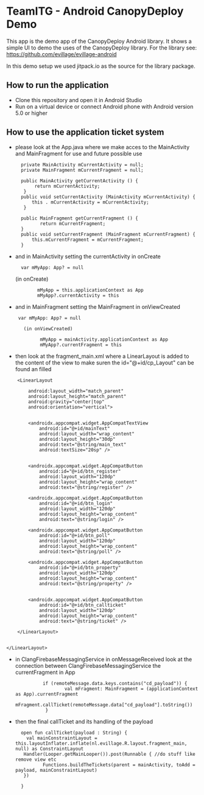 # TeamITG - Android CanopyDeploy Demo
This app is the demo app of the CanopyDeploy Android library. It shows a simple UI to demo the uses of the CanopyDeploy library. For the library see: https://github.com/evillage/evillage-android

In this demo setup we used jitpack.io as the source for the library package.

## How to run the application
* Clone this repository and open it in Android Studio
* Run on a virtual device or connect Android phone with Android version 5.0 or higher

## How to use the application ticket system

* please look at the App.java where we make acces to the MainActivity and MainFragment for use and future possible use

        private MainActivity mCurrentActivity = null;
        private MainFragment mCurrentFragment = null;
    
        public MainActivity getCurrentActivity () {
             return mCurrentActivity;
         }
        public void setCurrentActivity (MainActivity mCurrentActivity) {
            this . mCurrentActivity = mCurrentActivity;
         }

        public MainFragment getCurrentFragment () {
               return mCurrentFragment;
        }
        public void setCurrentFragment (MainFragment mCurrentFragment) {
            this.mCurrentFragment = mCurrentFragment;
        }
    
* and in MainActivity setting the currentActivity in onCreate

        var mMyApp: App? = null
    
    (in onCreate)
    
              mMyApp = this.applicationContext as App
              mMyApp?.currentActivity = this
         
 * and in MainFragment setting the MainFragment in onViewCreated

        var mMyApp: App? = null
      
          (in onViewCreated)
          
                mMyApp = mainActivity.applicationContext as App
                mMyApp?.currentFragment = this
       
* then look at the fragment_main.xml where a LinearLayout is added to the content of the view to make suren the id="@+id/cp_Layout" can be found an filled

 <LinearLayout
        android:id="@+id/cp_Layout"
        android:layout_width="match_parent"
        android:layout_height="fill_parent"
        android:layout_gravity="top"
        android:layout_weight="1"
        android:gravity="center|top"
        android:orientation="vertical"
        android:tag="cp_Layout"
        app:layout_constraintBottom_toBottomOf="parent"
        app:layout_constraintEnd_toEndOf="parent"
        app:layout_constraintStart_toStartOf="parent"
        app:layout_constraintTop_toTopOf="parent">

        <LinearLayout

            android:layout_width="match_parent"
            android:layout_height="match_parent"
            android:gravity="center|top"
            android:orientation="vertical">


            <androidx.appcompat.widget.AppCompatTextView
                android:id="@+id/mainText"
                android:layout_width="wrap_content"
                android:layout_height="30dp"
                android:text="@string/main_text"
                android:textSize="20sp" />


            <androidx.appcompat.widget.AppCompatButton
                android:id="@+id/btn_register"
                android:layout_width="120dp"
                android:layout_height="wrap_content"
                android:text="@string/register" />

            <androidx.appcompat.widget.AppCompatButton
                android:id="@+id/btn_login"
                android:layout_width="120dp"
                android:layout_height="wrap_content"
                android:text="@string/login" />

            <androidx.appcompat.widget.AppCompatButton
                android:id="@+id/btn_poll"
                android:layout_width="120dp"
                android:layout_height="wrap_content"
                android:text="@string/poll" />

            <androidx.appcompat.widget.AppCompatButton
                android:id="@+id/btn_property"
                android:layout_width="120dp"
                android:layout_height="wrap_content"
                android:text="@string/property" />


            <androidx.appcompat.widget.AppCompatButton
                android:id="@+id/btn_callticket"
                android:layout_width="120dp"
                android:layout_height="wrap_content"
                android:text="@string/ticket" />

        </LinearLayout>


    </LinearLayout>
    
* in ClangFirebaseMessagingService in onMessageReceived look at the connection between ClangFirebaseMessagingService the currentFragment in App

                if (remoteMessage.data.keys.contains("cd_payload")) {
                        val mFragment: MainFragment = (applicationContext as App).currentFragment
                        mFragment.callTicket(remoteMessage.data["cd_payload"].toString())
                 }
 
 
* then the final callTicket and its handling of the payload

        open fun callTicket(payload : String) {
          val mainConstraintLayout = this.layoutInflater.inflate(nl.evillage.R.layout.fragment_main, null) as ConstraintLayout
         Handler(Looper.getMainLooper()).post(Runnable { //do stuff like remove view etc
                Functions.buildTheTickets(parent = mainActivity, toAdd = payload, mainConstraintLayout)
         })

        }

        

